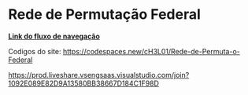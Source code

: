 # Rede de Permutação Federal

**[Link do fluxo de navegação](https://miro.com/app/board/uXjVJSXUgGY=/)**

Codigos do site:  https://codespaces.new/cH3L01/Rede-de-Permuta-o-Federal

https://prod.liveshare.vsengsaas.visualstudio.com/join?1092E089E82D9A13580BB38667D184C1F98D
